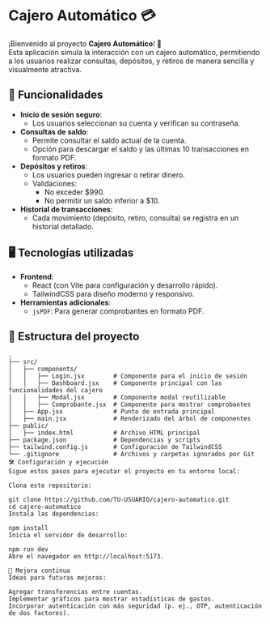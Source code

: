 # Cajero Automático 💳

¡Bienvenido al proyecto **Cajero Automático**! 🏦  
Esta aplicación simula la interacción con un cajero automático, permitiendo a los usuarios realizar consultas, depósitos, y retiros de manera sencilla y visualmente atractiva.

## 🚀 Funcionalidades

- **Inicio de sesión seguro**:
  - Los usuarios seleccionan su cuenta y verifican su contraseña.
- **Consultas de saldo**:
  - Permite consultar el saldo actual de la cuenta.
  - Opción para descargar el saldo y las últimas 10 transacciones en formato PDF.
- **Depósitos y retiros**:
  - Los usuarios pueden ingresar o retirar dinero.
  - Validaciones:
    - No exceder $990.
    - No permitir un saldo inferior a $10.
- **Historial de transacciones**:
  - Cada movimiento (depósito, retiro, consulta) se registra en un historial detallado.

## 🖥️ Tecnologías utilizadas

- **Frontend**:
  - React (con Vite para configuración y desarrollo rápido).
  - TailwindCSS para diseño moderno y responsivo.
- **Herramientas adicionales**:
  - `jsPDF`: Para generar comprobantes en formato PDF.

## 📂 Estructura del proyecto

```plaintext
.
├── src/
│   ├── components/
│   │   ├── Login.jsx        # Componente para el inicio de sesión
│   │   ├── Dashboard.jsx    # Componente principal con las funcionalidades del cajero
│   │   ├── Modal.jsx        # Componente modal reutilizable
│   │   ├── Comprobante.jsx  # Componente para mostrar comprobantes
│   ├── App.jsx              # Punto de entrada principal
│   ├── main.jsx             # Renderizado del árbol de componentes
├── public/
│   ├── index.html           # Archivo HTML principal
├── package.json             # Dependencias y scripts
├── tailwind.config.js       # Configuración de TailwindCSS
└── .gitignore               # Archivos y carpetas ignorados por Git
🛠️ Configuración y ejecución
Sigue estos pasos para ejecutar el proyecto en tu entorno local:

Clona este repositorio:

git clone https://github.com/TU-USUARIO/cajero-automatico.git
cd cajero-automatico
Instala las dependencias:

npm install
Inicia el servidor de desarrollo:

npm run dev
Abre el navegador en http://localhost:5173.

🌟 Mejora continua
Ideas para futuras mejoras:

Agregar transferencias entre cuentas.
Implementar gráficos para mostrar estadísticas de gastos.
Incorporar autenticación con más seguridad (p. ej., OTP, autenticación de dos factores).
